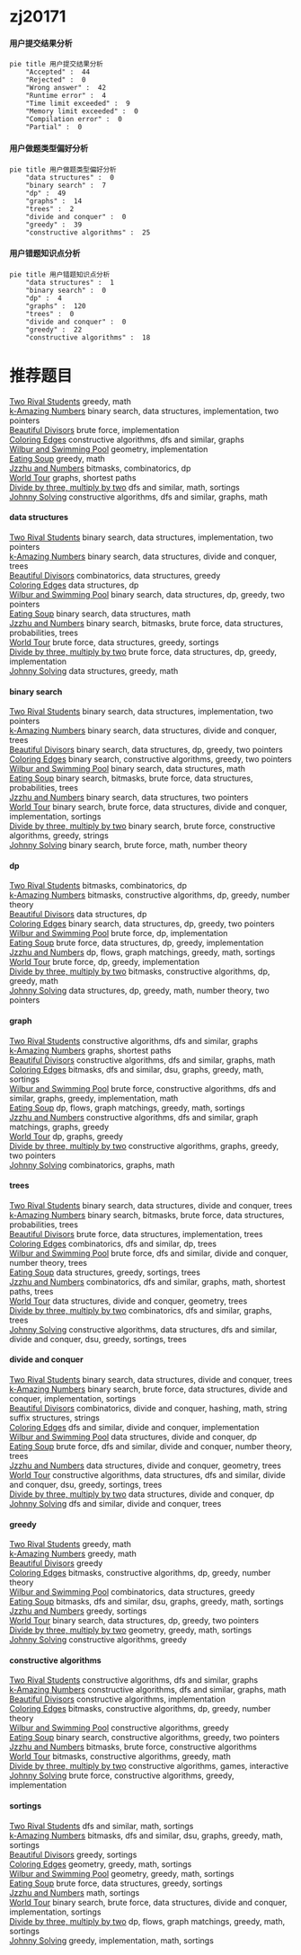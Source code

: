# zj20171
<!-- tabs:start -->
#### **用户提交结果分析**

```mermaid
pie title 用户提交结果分析
    "Accepted" :  44
    "Rejected" :  0
    "Wrong answer" :  42
    "Runtime error" :  4
    "Time limit exceeded" :  9
    "Memory limit exceeded" :  0
    "Compilation error" :  0
    "Partial" :  0
```
#### **用户做题类型偏好分析**

```mermaid
pie title 用户做题类型偏好分析
    "data structures" :  0
    "binary search" :  7
    "dp" :  49
    "graphs" :  14
    "trees" :  2
    "divide and conquer" :  0
    "greedy" :  39
    "constructive algorithms" :  25
```
#### **用户错题知识点分析**

```mermaid
pie title 用户错题知识点分析
    "data structures" :  1
    "binary search" :  0
    "dp" :  4
    "graphs" :  120
    "trees" :  0
    "divide and conquer" :  0
    "greedy" :  22
    "constructive algorithms" :  18
```
<!-- tabs:end -->
# 推荐题目
[Two Rival Students](http://codeforces.com/problemset/problem/1257/A)		greedy,
                        math		  
[k-Amazing Numbers](http://codeforces.com/problemset/problem/1416/A)		binary search,
                        data structures,
                        implementation,
                        two pointers		  
[Beautiful Divisors](http://codeforces.com/problemset/problem/893/B)		brute force,
                        implementation		  
[Coloring Edges](http://codeforces.com/problemset/problem/1217/D)		constructive algorithms,
                        dfs and similar,
                        graphs		  
[Wilbur and Swimming Pool](http://codeforces.com/problemset/problem/596/A)		geometry,
                        implementation		  
[Eating Soup](http://codeforces.com/problemset/problem/1163/A)		greedy,
                        math		  
[Jzzhu and Numbers](http://codeforces.com/problemset/problem/449/D)		bitmasks,
                        combinatorics,
                        dp		  
[World Tour](http://codeforces.com/problemset/problem/666/B)		graphs,
                        shortest paths		  
[Divide by three, multiply by two](http://codeforces.com/problemset/problem/977/D)		dfs and similar,
                        math,
                        sortings		  
[Johnny Solving](https://codeforces.com/contest/1104/problem/E)		constructive algorithms,
                        dfs and similar,
                        graphs,
                        math		  
<!-- tabs:start -->
#### **data structures**
[Two Rival Students](http://codeforces.com/problemset/problem/1416/A)		binary search,
                        data structures,
                        implementation,
                        two pointers		  
[k-Amazing Numbers](http://codeforces.com/problemset/problem/150/E)		binary search,
                        data structures,
                        divide and conquer,
                        trees		  
[Beautiful Divisors](http://codeforces.com/problemset/problem/1028/D)		combinatorics,
                        data structures,
                        greedy		  
[Coloring Edges](http://codeforces.com/problemset/problem/568/E)		data structures,
                        dp		  
[Wilbur and Swimming Pool](http://codeforces.com/problemset/problem/1492/C)		binary search,
                        data structures,
                        dp,
                        greedy,
                        two pointers		  
[Eating Soup](http://codeforces.com/problemset/problem/1490/G)		binary search,
                        data structures,
                        math		  
[Jzzhu and Numbers](http://codeforces.com/problemset/problem/1479/D)		binary search,
                        bitmasks,
                        brute force,
                        data structures,
                        probabilities,
                        trees		  
[World Tour](http://codeforces.com/problemset/problem/1497/A)		brute force,
                        data structures,
                        greedy,
                        sortings		  
[Divide by three, multiply by two](http://codeforces.com/problemset/problem/1491/C)		brute force,
                        data structures,
                        dp,
                        greedy,
                        implementation		  
[Johnny Solving](http://codeforces.com/problemset/problem/1492/B)		data structures,
                        greedy,
                        math		  
#### **binary search**
[Two Rival Students](http://codeforces.com/problemset/problem/1416/A)		binary search,
                        data structures,
                        implementation,
                        two pointers		  
[k-Amazing Numbers](http://codeforces.com/problemset/problem/150/E)		binary search,
                        data structures,
                        divide and conquer,
                        trees		  
[Beautiful Divisors](http://codeforces.com/problemset/problem/1492/C)		binary search,
                        data structures,
                        dp,
                        greedy,
                        two pointers		  
[Coloring Edges](http://codeforces.com/problemset/problem/1463/D)		binary search,
                        constructive algorithms,
                        greedy,
                        two pointers		  
[Wilbur and Swimming Pool](http://codeforces.com/problemset/problem/1490/G)		binary search,
                        data structures,
                        math		  
[Eating Soup](http://codeforces.com/problemset/problem/1479/D)		binary search,
                        bitmasks,
                        brute force,
                        data structures,
                        probabilities,
                        trees		  
[Jzzhu and Numbers](http://codeforces.com/problemset/problem/1436/E)		binary search,
                        data structures,
                        two pointers		  
[World Tour](http://codeforces.com/problemset/problem/1461/D)		binary search,
                        brute force,
                        data structures,
                        divide and conquer,
                        implementation,
                        sortings		  
[Divide by three, multiply by two](http://codeforces.com/problemset/problem/1493/C)		binary search,
                        brute force,
                        constructive algorithms,
                        greedy,
                        strings		  
[Johnny Solving](http://codeforces.com/problemset/problem/1487/D)		binary search,
                        brute force,
                        math,
                        number theory		  
#### **dp**
[Two Rival Students](http://codeforces.com/problemset/problem/449/D)		bitmasks,
                        combinatorics,
                        dp		  
[k-Amazing Numbers](http://codeforces.com/problemset/problem/1225/G)		bitmasks,
                        constructive algorithms,
                        dp,
                        greedy,
                        number theory		  
[Beautiful Divisors](http://codeforces.com/problemset/problem/568/E)		data structures,
                        dp		  
[Coloring Edges](http://codeforces.com/problemset/problem/1492/C)		binary search,
                        data structures,
                        dp,
                        greedy,
                        two pointers		  
[Wilbur and Swimming Pool](https://codeforces.com/contest/1457/problem/C)		brute force,
                        dp,
                        implementation		  
[Eating Soup](http://codeforces.com/problemset/problem/1491/C)		brute force,
                        data structures,
                        dp,
                        greedy,
                        implementation		  
[Jzzhu and Numbers](http://codeforces.com/problemset/problem/1437/C)		dp,
                        flows,
                        graph matchings,
                        greedy,
                        math,
                        sortings		  
[World Tour](http://codeforces.com/problemset/problem/1499/B)		brute force,
                        dp,
                        greedy,
                        implementation		  
[Divide by three, multiply by two](http://codeforces.com/problemset/problem/1491/D)		bitmasks,
                        constructive algorithms,
                        dp,
                        greedy,
                        math		  
[Johnny Solving](http://codeforces.com/problemset/problem/1497/E1)		data structures,
                        dp,
                        greedy,
                        math,
                        number theory,
                        two pointers		  
#### **graph**
[Two Rival Students](http://codeforces.com/problemset/problem/1217/D)		constructive algorithms,
                        dfs and similar,
                        graphs		  
[k-Amazing Numbers](http://codeforces.com/problemset/problem/666/B)		graphs,
                        shortest paths		  
[Beautiful Divisors](https://codeforces.com/contest/1104/problem/E)		constructive algorithms,
                        dfs and similar,
                        graphs,
                        math		  
[Coloring Edges](http://codeforces.com/problemset/problem/1466/F)		bitmasks,
                        dfs and similar,
                        dsu,
                        graphs,
                        greedy,
                        math,
                        sortings		  
[Wilbur and Swimming Pool](http://codeforces.com/problemset/problem/1487/C)		brute force,
                        constructive algorithms,
                        dfs and similar,
                        graphs,
                        greedy,
                        implementation,
                        math		  
[Eating Soup](http://codeforces.com/problemset/problem/1437/C)		dp,
                        flows,
                        graph matchings,
                        greedy,
                        math,
                        sortings		  
[Jzzhu and Numbers](http://codeforces.com/problemset/problem/1470/D)		constructive algorithms,
                        dfs and similar,
                        graph matchings,
                        graphs,
                        greedy		  
[World Tour](http://codeforces.com/problemset/problem/1476/C)		dp,
                        graphs,
                        greedy		  
[Divide by three, multiply by two](http://codeforces.com/problemset/problem/1304/D)		constructive algorithms,
                        graphs,
                        greedy,
                        two pointers		  
[Johnny Solving](http://codeforces.com/problemset/problem/1475/C)		combinatorics,
                        graphs,
                        math		  
#### **trees**
[Two Rival Students](http://codeforces.com/problemset/problem/150/E)		binary search,
                        data structures,
                        divide and conquer,
                        trees		  
[k-Amazing Numbers](http://codeforces.com/problemset/problem/1479/D)		binary search,
                        bitmasks,
                        brute force,
                        data structures,
                        probabilities,
                        trees		  
[Beautiful Divisors](http://codeforces.com/problemset/problem/1511/C)		brute force,
                        data structures,
                        implementation,
                        trees		  
[Coloring Edges](http://codeforces.com/problemset/problem/1499/F)		combinatorics,
                        dfs and similar,
                        dp,
                        trees		  
[Wilbur and Swimming Pool](http://codeforces.com/problemset/problem/1491/E)		brute force,
                        dfs and similar,
                        divide and conquer,
                        number theory,
                        trees		  
[Eating Soup](http://codeforces.com/problemset/problem/1466/D)		data structures,
                        greedy,
                        sortings,
                        trees		  
[Jzzhu and Numbers](http://codeforces.com/problemset/problem/1495/D)		combinatorics,
                        dfs and similar,
                        graphs,
                        math,
                        shortest paths,
                        trees		  
[World Tour](http://codeforces.com/problemset/problem/1303/G)		data structures,
                        divide and conquer,
                        geometry,
                        trees		  
[Divide by three, multiply by two](http://codeforces.com/problemset/problem/1454/E)		combinatorics,
                        dfs and similar,
                        graphs,
                        trees		  
[Johnny Solving](http://codeforces.com/problemset/problem/1494/D)		constructive algorithms,
                        data structures,
                        dfs and similar,
                        divide and conquer,
                        dsu,
                        greedy,
                        sortings,
                        trees		  
#### **divide and conquer**
[Two Rival Students](http://codeforces.com/problemset/problem/150/E)		binary search,
                        data structures,
                        divide and conquer,
                        trees		  
[k-Amazing Numbers](http://codeforces.com/problemset/problem/1461/D)		binary search,
                        brute force,
                        data structures,
                        divide and conquer,
                        implementation,
                        sortings		  
[Beautiful Divisors](http://codeforces.com/problemset/problem/1466/G)		combinatorics,
                        divide and conquer,
                        hashing,
                        math,
                        string suffix structures,
                        strings		  
[Coloring Edges](http://codeforces.com/problemset/problem/1490/D)		dfs and similar,
                        divide and conquer,
                        implementation		  
[Wilbur and Swimming Pool](https://codeforces.com/contest/1483/problem/C)		data structures,
                        divide and conquer,
                        dp		  
[Eating Soup](http://codeforces.com/problemset/problem/1491/E)		brute force,
                        dfs and similar,
                        divide and conquer,
                        number theory,
                        trees		  
[Jzzhu and Numbers](http://codeforces.com/problemset/problem/1303/G)		data structures,
                        divide and conquer,
                        geometry,
                        trees		  
[World Tour](http://codeforces.com/problemset/problem/1494/D)		constructive algorithms,
                        data structures,
                        dfs and similar,
                        divide and conquer,
                        dsu,
                        greedy,
                        sortings,
                        trees		  
[Divide by three, multiply by two](http://codeforces.com/problemset/problem/1482/E)		data structures,
                        divide and conquer,
                        dp		  
[Johnny Solving](http://codeforces.com/problemset/problem/566/C)		dfs and similar,
                        divide and conquer,
                        trees		  
#### **greedy**
[Two Rival Students](http://codeforces.com/problemset/problem/1257/A)		greedy,
                        math		  
[k-Amazing Numbers](http://codeforces.com/problemset/problem/1163/A)		greedy,
                        math		  
[Beautiful Divisors](http://codeforces.com/problemset/problem/1141/F1)		greedy		  
[Coloring Edges](http://codeforces.com/problemset/problem/1225/G)		bitmasks,
                        constructive algorithms,
                        dp,
                        greedy,
                        number theory		  
[Wilbur and Swimming Pool](http://codeforces.com/problemset/problem/1028/D)		combinatorics,
                        data structures,
                        greedy		  
[Eating Soup](http://codeforces.com/problemset/problem/1466/F)		bitmasks,
                        dfs and similar,
                        dsu,
                        graphs,
                        greedy,
                        math,
                        sortings		  
[Jzzhu and Numbers](http://codeforces.com/problemset/problem/1353/B)		greedy,
                        sortings		  
[World Tour](http://codeforces.com/problemset/problem/1492/C)		binary search,
                        data structures,
                        dp,
                        greedy,
                        two pointers		  
[Divide by three, multiply by two](https://codeforces.com/contest/1496/problem/C)		geometry,
                        greedy,
                        math,
                        sortings		  
[Johnny Solving](http://codeforces.com/problemset/problem/1493/A)		constructive algorithms,
                        greedy		  
#### **constructive algorithms**
[Two Rival Students](http://codeforces.com/problemset/problem/1217/D)		constructive algorithms,
                        dfs and similar,
                        graphs		  
[k-Amazing Numbers](https://codeforces.com/contest/1104/problem/E)		constructive algorithms,
                        dfs and similar,
                        graphs,
                        math		  
[Beautiful Divisors](http://codeforces.com/problemset/problem/631/B)		constructive algorithms,
                        implementation		  
[Coloring Edges](http://codeforces.com/problemset/problem/1225/G)		bitmasks,
                        constructive algorithms,
                        dp,
                        greedy,
                        number theory		  
[Wilbur and Swimming Pool](http://codeforces.com/problemset/problem/1493/A)		constructive algorithms,
                        greedy		  
[Eating Soup](http://codeforces.com/problemset/problem/1463/D)		binary search,
                        constructive algorithms,
                        greedy,
                        two pointers		  
[Jzzhu and Numbers](https://codeforces.com/contest/1456/problem/B)		bitmasks,
                        brute force,
                        constructive algorithms		  
[World Tour](http://codeforces.com/problemset/problem/1492/D)		bitmasks,
                        constructive algorithms,
                        greedy,
                        math		  
[Divide by three, multiply by two](https://codeforces.com/contest/1504/problem/D)		constructive algorithms,
                        games,
                        interactive		  
[Johnny Solving](https://codeforces.com/contest/1483/problem/A)		brute force,
                        constructive algorithms,
                        greedy,
                        implementation		  
#### **sortings**
[Two Rival Students](http://codeforces.com/problemset/problem/977/D)		dfs and similar,
                        math,
                        sortings		  
[k-Amazing Numbers](http://codeforces.com/problemset/problem/1466/F)		bitmasks,
                        dfs and similar,
                        dsu,
                        graphs,
                        greedy,
                        math,
                        sortings		  
[Beautiful Divisors](http://codeforces.com/problemset/problem/1353/B)		greedy,
                        sortings		  
[Coloring Edges](https://codeforces.com/contest/1496/problem/C)		geometry,
                        greedy,
                        math,
                        sortings		  
[Wilbur and Swimming Pool](http://codeforces.com/problemset/problem/1495/A)		geometry,
                        greedy,
                        math,
                        sortings		  
[Eating Soup](http://codeforces.com/problemset/problem/1497/A)		brute force,
                        data structures,
                        greedy,
                        sortings		  
[Jzzhu and Numbers](http://codeforces.com/problemset/problem/1427/A)		math,
                        sortings		  
[World Tour](http://codeforces.com/problemset/problem/1461/D)		binary search,
                        brute force,
                        data structures,
                        divide and conquer,
                        implementation,
                        sortings		  
[Divide by three, multiply by two](http://codeforces.com/problemset/problem/1437/C)		dp,
                        flows,
                        graph matchings,
                        greedy,
                        math,
                        sortings		  
[Johnny Solving](http://codeforces.com/problemset/problem/1473/A)		greedy,
                        implementation,
                        math,
                        sortings		  
<!-- tabs:end -->
